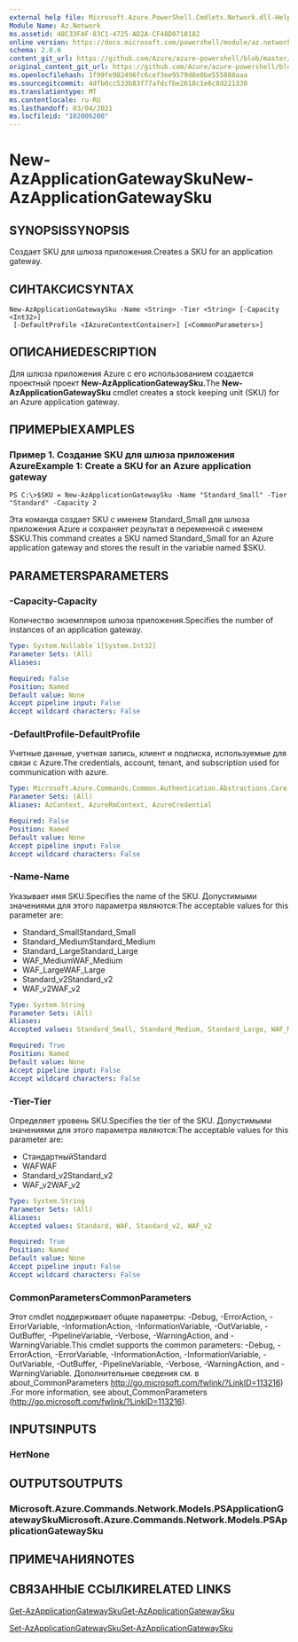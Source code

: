 ```yaml
---
external help file: Microsoft.Azure.PowerShell.Cmdlets.Network.dll-Help.xml
Module Name: Az.Network
ms.assetid: 48C33FAF-83C1-4725-AD2A-CF48D0718182
online version: https://docs.microsoft.com/powershell/module/az.network/new-azapplicationgatewaysku
schema: 2.0.0
content_git_url: https://github.com/Azure/azure-powershell/blob/master/src/Network/Network/help/New-AzApplicationGatewaySku.md
original_content_git_url: https://github.com/Azure/azure-powershell/blob/master/src/Network/Network/help/New-AzApplicationGatewaySku.md
ms.openlocfilehash: 1f99fe982496fc6cef3ee9579d8e0be555880aaa
ms.sourcegitcommit: 4dfb0cc533b83f77afdcfbe2618c1e6c8d221330
ms.translationtype: MT
ms.contentlocale: ru-RU
ms.lasthandoff: 03/04/2021
ms.locfileid: "102006200"
---
```

# <span data-ttu-id="3ecda-101">New-AzApplicationGatewaySku</span><span class="sxs-lookup"><span data-stu-id="3ecda-101">New-AzApplicationGatewaySku</span></span>

## <span data-ttu-id="3ecda-102">SYNOPSIS</span><span class="sxs-lookup"><span data-stu-id="3ecda-102">SYNOPSIS</span></span>
<span data-ttu-id="3ecda-103">Создает SKU для шлюза приложения.</span><span class="sxs-lookup"><span data-stu-id="3ecda-103">Creates a SKU for an application gateway.</span></span>

## <span data-ttu-id="3ecda-104">СИНТАКСИС</span><span class="sxs-lookup"><span data-stu-id="3ecda-104">SYNTAX</span></span>

```
New-AzApplicationGatewaySku -Name <String> -Tier <String> [-Capacity <Int32>]
 [-DefaultProfile <IAzureContextContainer>] [<CommonParameters>]
```

## <span data-ttu-id="3ecda-105">ОПИСАНИЕ</span><span class="sxs-lookup"><span data-stu-id="3ecda-105">DESCRIPTION</span></span>
<span data-ttu-id="3ecda-106">Для шлюза приложения Azure с его использованием создается проектный проект **New-AzApplicationGatewaySku.**</span><span class="sxs-lookup"><span data-stu-id="3ecda-106">The **New-AzApplicationGatewaySku** cmdlet creates a stock keeping unit (SKU) for an Azure application gateway.</span></span>

## <span data-ttu-id="3ecda-107">ПРИМЕРЫ</span><span class="sxs-lookup"><span data-stu-id="3ecda-107">EXAMPLES</span></span>

### <span data-ttu-id="3ecda-108">Пример 1. Создание SKU для шлюза приложения Azure</span><span class="sxs-lookup"><span data-stu-id="3ecda-108">Example 1: Create a SKU for an Azure application gateway</span></span>
```
PS C:\>$SKU = New-AzApplicationGatewaySku -Name "Standard_Small" -Tier "Standard" -Capacity 2
```

<span data-ttu-id="3ecda-109">Эта команда создает SKU с именем Standard_Small для шлюза приложения Azure и сохраняет результат в переменной с именем $SKU.</span><span class="sxs-lookup"><span data-stu-id="3ecda-109">This command creates a SKU named Standard_Small for an Azure application gateway and stores the result in the variable named $SKU.</span></span>

## <span data-ttu-id="3ecda-110">PARAMETERS</span><span class="sxs-lookup"><span data-stu-id="3ecda-110">PARAMETERS</span></span>

### <span data-ttu-id="3ecda-111">-Capacity</span><span class="sxs-lookup"><span data-stu-id="3ecda-111">-Capacity</span></span>
<span data-ttu-id="3ecda-112">Количество экземпляров шлюза приложения.</span><span class="sxs-lookup"><span data-stu-id="3ecda-112">Specifies the number of instances of an application gateway.</span></span>

```yaml
Type: System.Nullable`1[System.Int32]
Parameter Sets: (All)
Aliases:

Required: False
Position: Named
Default value: None
Accept pipeline input: False
Accept wildcard characters: False
```

### <span data-ttu-id="3ecda-113">-DefaultProfile</span><span class="sxs-lookup"><span data-stu-id="3ecda-113">-DefaultProfile</span></span>
<span data-ttu-id="3ecda-114">Учетные данные, учетная запись, клиент и подписка, используемые для связи с Azure.</span><span class="sxs-lookup"><span data-stu-id="3ecda-114">The credentials, account, tenant, and subscription used for communication with azure.</span></span>

```yaml
Type: Microsoft.Azure.Commands.Common.Authentication.Abstractions.Core.IAzureContextContainer
Parameter Sets: (All)
Aliases: AzContext, AzureRmContext, AzureCredential

Required: False
Position: Named
Default value: None
Accept pipeline input: False
Accept wildcard characters: False
```

### <span data-ttu-id="3ecda-115">-Name</span><span class="sxs-lookup"><span data-stu-id="3ecda-115">-Name</span></span>
<span data-ttu-id="3ecda-116">Указывает имя SKU.</span><span class="sxs-lookup"><span data-stu-id="3ecda-116">Specifies the name of the SKU.</span></span>
<span data-ttu-id="3ecda-117">Допустимыми значениями для этого параметра являются:</span><span class="sxs-lookup"><span data-stu-id="3ecda-117">The acceptable values for this parameter are:</span></span>
- <span data-ttu-id="3ecda-118">Standard_Small</span><span class="sxs-lookup"><span data-stu-id="3ecda-118">Standard_Small</span></span>
- <span data-ttu-id="3ecda-119">Standard_Medium</span><span class="sxs-lookup"><span data-stu-id="3ecda-119">Standard_Medium</span></span>
- <span data-ttu-id="3ecda-120">Standard_Large</span><span class="sxs-lookup"><span data-stu-id="3ecda-120">Standard_Large</span></span>
- <span data-ttu-id="3ecda-121">WAF_Medium</span><span class="sxs-lookup"><span data-stu-id="3ecda-121">WAF_Medium</span></span>
- <span data-ttu-id="3ecda-122">WAF_Large</span><span class="sxs-lookup"><span data-stu-id="3ecda-122">WAF_Large</span></span>
- <span data-ttu-id="3ecda-123">Standard_v2</span><span class="sxs-lookup"><span data-stu-id="3ecda-123">Standard_v2</span></span>
- <span data-ttu-id="3ecda-124">WAF_v2</span><span class="sxs-lookup"><span data-stu-id="3ecda-124">WAF_v2</span></span>

```yaml
Type: System.String
Parameter Sets: (All)
Aliases:
Accepted values: Standard_Small, Standard_Medium, Standard_Large, WAF_Medium, WAF_Large, Standard_v2, WAF_v2

Required: True
Position: Named
Default value: None
Accept pipeline input: False
Accept wildcard characters: False
```

### <span data-ttu-id="3ecda-125">-Tier</span><span class="sxs-lookup"><span data-stu-id="3ecda-125">-Tier</span></span>
<span data-ttu-id="3ecda-126">Определяет уровень SKU.</span><span class="sxs-lookup"><span data-stu-id="3ecda-126">Specifies the tier of the SKU.</span></span>
<span data-ttu-id="3ecda-127">Допустимыми значениями для этого параметра являются:</span><span class="sxs-lookup"><span data-stu-id="3ecda-127">The acceptable values for this parameter are:</span></span>
- <span data-ttu-id="3ecda-128">Стандартный</span><span class="sxs-lookup"><span data-stu-id="3ecda-128">Standard</span></span>
- <span data-ttu-id="3ecda-129">WAF</span><span class="sxs-lookup"><span data-stu-id="3ecda-129">WAF</span></span>
- <span data-ttu-id="3ecda-130">Standard_v2</span><span class="sxs-lookup"><span data-stu-id="3ecda-130">Standard_v2</span></span>
- <span data-ttu-id="3ecda-131">WAF_v2</span><span class="sxs-lookup"><span data-stu-id="3ecda-131">WAF_v2</span></span>

```yaml
Type: System.String
Parameter Sets: (All)
Aliases:
Accepted values: Standard, WAF, Standard_v2, WAF_v2

Required: True
Position: Named
Default value: None
Accept pipeline input: False
Accept wildcard characters: False
```

### <span data-ttu-id="3ecda-132">CommonParameters</span><span class="sxs-lookup"><span data-stu-id="3ecda-132">CommonParameters</span></span>
<span data-ttu-id="3ecda-133">Этот cmdlet поддерживает общие параметры: -Debug, -ErrorAction, -ErrorVariable, -InformationAction, -InformationVariable, -OutVariable, -OutBuffer, -PipelineVariable, -Verbose, -WarningAction, and -WarningVariable.</span><span class="sxs-lookup"><span data-stu-id="3ecda-133">This cmdlet supports the common parameters: -Debug, -ErrorAction, -ErrorVariable, -InformationAction, -InformationVariable, -OutVariable, -OutBuffer, -PipelineVariable, -Verbose, -WarningAction, and -WarningVariable.</span></span> <span data-ttu-id="3ecda-134">Дополнительные сведения см. в about_CommonParameters http://go.microsoft.com/fwlink/?LinkID=113216) .</span><span class="sxs-lookup"><span data-stu-id="3ecda-134">For more information, see about_CommonParameters (http://go.microsoft.com/fwlink/?LinkID=113216).</span></span>

## <span data-ttu-id="3ecda-135">INPUTS</span><span class="sxs-lookup"><span data-stu-id="3ecda-135">INPUTS</span></span>

### <span data-ttu-id="3ecda-136">Нет</span><span class="sxs-lookup"><span data-stu-id="3ecda-136">None</span></span>

## <span data-ttu-id="3ecda-137">OUTPUTS</span><span class="sxs-lookup"><span data-stu-id="3ecda-137">OUTPUTS</span></span>

### <span data-ttu-id="3ecda-138">Microsoft.Azure.Commands.Network.Models.PSApplicationGatewaySku</span><span class="sxs-lookup"><span data-stu-id="3ecda-138">Microsoft.Azure.Commands.Network.Models.PSApplicationGatewaySku</span></span>

## <span data-ttu-id="3ecda-139">ПРИМЕЧАНИЯ</span><span class="sxs-lookup"><span data-stu-id="3ecda-139">NOTES</span></span>

## <span data-ttu-id="3ecda-140">СВЯЗАННЫЕ ССЫЛКИ</span><span class="sxs-lookup"><span data-stu-id="3ecda-140">RELATED LINKS</span></span>

[<span data-ttu-id="3ecda-141">Get-AzApplicationGatewaySku</span><span class="sxs-lookup"><span data-stu-id="3ecda-141">Get-AzApplicationGatewaySku</span></span>](./Get-AzApplicationGatewaySku.md)

[<span data-ttu-id="3ecda-142">Set-AzApplicationGatewaySku</span><span class="sxs-lookup"><span data-stu-id="3ecda-142">Set-AzApplicationGatewaySku</span></span>](./Set-AzApplicationGatewaySku.md)


